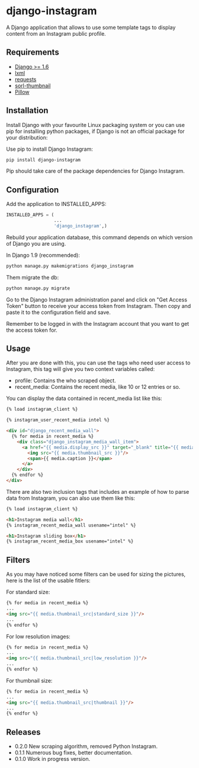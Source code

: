django-instagram
================

A Django application that allows to use some template tags to display content
from an Instagram public profile.

Requirements
------------

*   [Django >= 1.6](https://www.djangoproject.com/)
*   [lxml](https://pypi.python.org/pypi/lxml/3.6.4)
*   [requests](https://pypi.python.org/pypi/requests/2.11.1)
*   [sorl-thumbnail](https://github.com/mariocesar/sorl-thumbnail)
*   [Pillow](https://pypi.python.org/pypi/Pillow/3.3.1)

Installation
------------

Install Django with your favourite Linux packaging system or you can use pip
for installing python packages, if Django is not an official package for
your distribution:

Use pip to install Django Instagram:

```bash
pip install django-instagram
```

Pip should take care of the package dependencies for Django Instagram.

Configuration
-------------

Add the application to INSTALLED_APPS:

```python
INSTALLED_APPS = (
                  ...
                  'django_instagram',)
```

Rebuild your application database, this command depends on which
version of Django you are using.

In Django 1.9 (recommended):

```bash
python manage.py makemigrations django_instagram
```

Them migrate the db:

```bash
python manage.py migrate
```

Go to the Django Instagram administration panel and click on "Get
Access Token" button to receive your access token from Instagram.
Then copy and paste it to the configuration field and save.

Remember to be logged in with the Instagram account that you want
to get the access token for.

Usage
-----

After you are done with this, you can use the tags who need user
access to Instagram, this tag will give you two context variables
called: 
  - profile: Contains the who scraped object.
  - recent\_media: Contains the recent media, like 10 or 12 entries or so.
  
You can display the data contained in recent_media list like this:

```html
{% load instagram_client %}

{% instagram_user_recent_media intel %}

<div id="django_recent_media_wall">
  {% for media in recent_media %}
    <div class="django_instagram_media_wall_item">
      <a href="{{ media.display_src }}" target="_blank" title="{{ media.caption }}">
        <img src="{{ media.thumbnail_src }}"/>
        <span>{{ media.caption }}</span>
      </a>
    </div>
  {% endfor %}
</div>
```

There are also two inclusion tags that includes an example of
how to parse data from Instagram, you can also use them like
this:

```html
{% load instagram_client %}

<h1>Instagram media wall</h1>
{% instagram_recent_media_wall usename="intel" %}

<h1>Instagram sliding box</h1>
{% instagram_recent_media_box usename="intel" %}
```

Filters
-------

As you may have noticed some filters can be used for sizing
the pictures, here is the list of the usable fitlers:

For standard size:

```html
{% for media in recent_media %}
...
<img src="{{ media.thumbnail_src|standard_size }}"/>
...
{% endfor %}
```

For low resolution images:

```html
{% for media in recent_media %}
...
<img src="{{ media.thumbnail_src|low_resolution }}"/>
...
{% endfor %}
```

For thumbnail size:

```html
{% for media in recent_media %}
...
<img src="{{ media.thumbnail_src|thumbnail }}"/>
...
{% endfor %}
```

Releases
--------
*   0.2.0 New scraping algorithm, removed Python Instagram.
*   0.1.1 Numerous bug fixes, better documentation.
*   0.1.0 Work in progress version.
